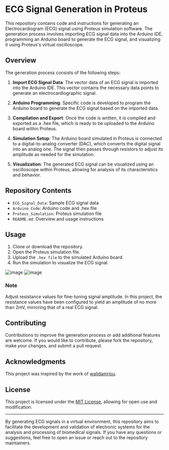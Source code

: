 # ECG Signal Generation in Proteus

This repository contains code and instructions for generating an Electrocardiogram (ECG) signal using Proteus simulation software. The generation process involves importing ECG signal data into the Arduino IDE, programming an Arduino board to generate the ECG signal, and visualizing it using Proteus's virtual oscilloscope.

## Overview

The generation process consists of the following steps:

1. **Import ECG Signal Data**: The vector data of an ECG signal is imported into the Arduino IDE. This vector contains the necessary data points to generate an electrocardiographic signal.

2. **Arduino Programming**: Specific code is developed to program the Arduino board to generate the ECG signal based on the imported data. 

3. **Compilation and Export**: Once the code is written, it is compiled and exported as a .hex file, which is ready to be uploaded to the Arduino board within Proteus.

4. **Simulation Setup**: The Arduino board simulated in Proteus is connected to a digital-to-analog converter (DAC), which converts the digital signal into an analog one. The signal then passes through resistors to adjust its amplitude as needed for the simulation.

5. **Visualization**: The generated ECG signal can be visualized using an oscilloscope within Proteus, allowing for analysis of its characteristics and behavior.

## Repository Contents

- `ECG_Signal_Data`: Sample ECG signal data
- `Arduino_Code`: Arduino code and .hex file
- `Proteus_Simulation`: Proteus simulation file
- `README.md`: Overview and usage instructions


## Usage

1. Clone or download the repository.
2. Open the Proteus simulation file.
3. Upload the `.hex file` to the simulated Arduino board.
4. Run the simulation to visualize the ECG signal.

![image](https://github.com/Quarkify/ECG-Signal-Generator/assets/162180511/3f1e7abb-bf61-4a73-9dee-24a70b80ffa3)
![image](https://github.com/Quarkify/ECG-Signal-Generator/assets/162180511/ed3d4429-c205-41c0-87ef-db13e26bf652)

### Note

Adjust resistance values for fine-tuning signal amplitude. In this project, the resistance values have been configured to yield an amplitude of no more than 2mV, mirroring that of a real ECG signal.

## Contributing

Contributions to improve the generation process or add additional features are welcome. If you would like to contribute, please fork the repository, make your changes, and submit a pull request.

## Acknowledgments

This project was inspired by the work of [walidamriou](https://github.com/walidamriou).



## License

This project is licensed under the [MIT License](LICENSE), allowing for open use and modification.

---

By generating ECG signals in a virtual environment, this repository aims to facilitate the development and validation of electronic systems for the analysis and processing of biomedical signals. If you have any questions or suggestions, feel free to open an issue or reach out to the repository maintainers.

